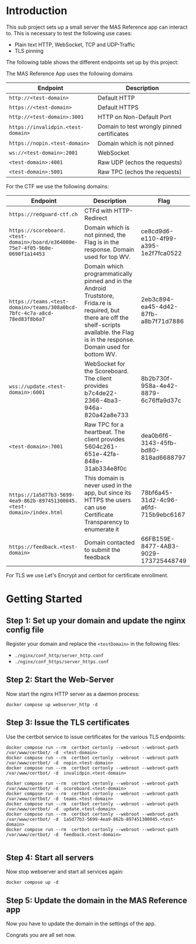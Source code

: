 # Introduction

This sub project sets up a small server the MAS Reference app can interact to. This is necessary to test the following use cases:

- Plain text HTTP, WebSocket, TCP and UDP-Traffic
- TLS pinning

The following table shows the different endpoints set up by this project:

The MAS Reference App uses the following domains

| Endpoint                                    | Description                                 |
| ------------------------------------------- | ------------------------------------------- |
| `http://<test-domain>`              |  Default HTTP                               |
| `https://<test-domain>`             |  Default HTTPS                              |
| `http://<test-domain>:3001`         |  HTTP on Non-Default Port                   |
| `https://invalidpin.<test-domain>`  |  Domain to test wrongly pinned certificates | 
| `https://nopin.<test-domain>`       |  Domain which is not pinned                 | 
| `ws://<test-domain>:2001`           |  WebSocket                                  |
| `<test-domain>:4001`                |  Raw UDP (echos the requests)               |
| `<test-domain>:5001`                |  Raw TPC (echos the requests)               |


For the CTF we use the following domains:

| Endpoint                             | Description                                                    |   Flag | 
| ------------------------------------ | -------------------------------------------------------------- | ------- |
| `https://redguard-ctf.ch`      |  CTFd with HTTP-Redirect                                       |    <none>     |
| `https://scoreboard.<test-domain>/board/e364000e-75e7-4f05-9b0e-0690f1a14453`   |  Domain which is not pinned, the Flag is in the response. Domain used for top WV.     | ce8cd9d6-e110-4f99-a395-1e2f7fca0522 |
| `https://teams.<test-domain>/teams/308a0bcd-7bfc-4c7a-a8cd-78ed83f8b6a7`    |  Domain which programmatically pinned and in the Android Truststore, Frida.re is required, but there are off the shelf-scripts available. the Flag is in the response.   Domain used for bottom WV.        | 2eb3c894-ea45-4d42-87fb-a8b7f71d7886 |
| `wss://update.<test-domain>:6001`            |  WebSocket for the Scoreboard. The client provides b7c4de22-2366-4ba3-946a-820a42a8e733 | 8b2b730f-958a-4e42-8879-6c76ffa9d37c |
| `<test-domain>:7001`         |  Raw TPC for a heartbeat. The client provides 5604c261-651e-42fa-848e-31ab334e8f0c     | dea0b6f6-3143-45fb-bd80-818ad6688797 |
| `https://1a5d77b3-5699-4ea9-862b-897451300045.<test-domain>/index.html`   |  This domain is never used in the app, but since its HTTPS the users can use Certificate Transparency to enumerate it          | 78bf6a45-31d2-4c96-a6fd-715b9ebc6167 |
| `https://feedback.<test-domain>`  | Domain contacted to submit the feedback | 66FB159E-8477-4AB3-9029-173725448749 |



For TLS we use Let's Encrypt and certbot for certificate enrollment.

# Getting Started


## Step 1: Set up your domain and update the nginx config file

Register your domain and replace the `<testDomain>` in the following files:

- `./nginx/conf_http/server_http.conf`
- `./nginx/conf_https/server_https.conf`


## Step 2: Start the Web-Server

Now start the nginx HTTP server as a daemon process:

```
docker compose up webserver_http -d 
```


## Step 3: Issue the TLS certificates

Use the certbot service to issue certificates for the various TLS endpoints:

```
docker compose run --rm  certbot certonly --webroot --webroot-path /var/www/certbot/ -d  <test-domain>
docker compose run --rm  certbot certonly --webroot --webroot-path /var/www/certbot/ -d  nopin.<test-domain>
docker compose run --rm  certbot certonly --webroot --webroot-path /var/www/certbot/ -d  invalidpin.<test-domain>

docker compose run --rm  certbot certonly --webroot --webroot-path /var/www/certbot/ -d  scoreboard.<test-domain>
docker compose run --rm  certbot certonly --webroot --webroot-path /var/www/certbot/ -d  teams.<test-domain>
docker compose run --rm  certbot certonly --webroot --webroot-path /var/www/certbot/ -d  update.<test-domain>
docker compose run --rm  certbot certonly --webroot --webroot-path /var/www/certbot/ -d  1a5d77b3-5699-4ea9-862b-897451300045.<test-domain>
docker compose run --rm  certbot certonly --webroot --webroot-path /var/www/certbot/ -d  feedback.<test-domain>


```

## Step 4: Start all servers

Now stop webserver and start all services again:

```
docker compose up -d
```


## Step 5: Update the domain in the MAS Reference app

Now you have to update the domain in the settings of the app. 

Congrats you are all set now. 